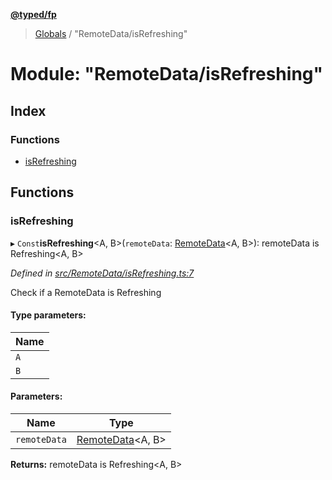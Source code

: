 **[@typed/fp](../README.md)**

> [Globals](../globals.md) / "RemoteData/isRefreshing"

# Module: "RemoteData/isRefreshing"

## Index

### Functions

* [isRefreshing](_remotedata_isrefreshing_.md#isrefreshing)

## Functions

### isRefreshing

▸ `Const`**isRefreshing**\<A, B>(`remoteData`: [RemoteData](_remotedata_remotedata_.md#remotedata)\<A, B>): remoteData is Refreshing\<A, B>

*Defined in [src/RemoteData/isRefreshing.ts:7](https://github.com/TylorS/typed-fp/blob/8639976/src/RemoteData/isRefreshing.ts#L7)*

Check if a RemoteData is Refreshing

#### Type parameters:

Name |
------ |
`A` |
`B` |

#### Parameters:

Name | Type |
------ | ------ |
`remoteData` | [RemoteData](_remotedata_remotedata_.md#remotedata)\<A, B> |

**Returns:** remoteData is Refreshing\<A, B>
